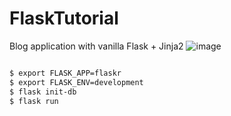 # FlaskTutorial
Blog application with vanilla Flask + Jinja2
![image](https://user-images.githubusercontent.com/92286511/170388630-a86db813-0c6a-4cce-abcb-b4e56911f494.png)
```bash

$ export FLASK_APP=flaskr
$ export FLASK_ENV=development
$ flask init-db
$ flask run
````
